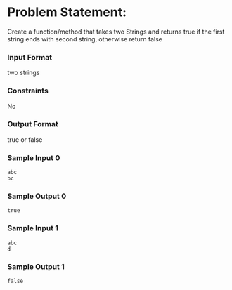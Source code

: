 # Problem Statement:

Create a function/method that takes two Strings and returns true if the first string ends with second string, otherwise return false

### Input Format

two strings

### Constraints

No

### Output Format

true or false

### Sample Input 0
```
abc
bc
```
### Sample Output 0
```
true
```
### Sample Input 1
```
abc
d
```
### Sample Output 1
```
false
```
